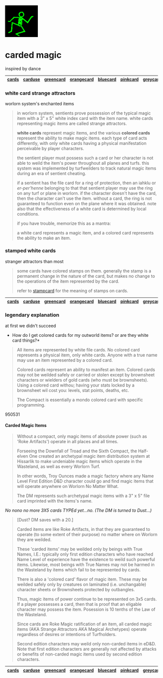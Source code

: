 ![dancer](assets/dancer.gif)

# carded magic

inspired by dance

|  [cards](cards.md)  |  [carduse](carduse.md)  |  [greencard](greencard.md)  |  [orangecard](orangecard.md)  |  [bluecard](bluecard.md)  |  [pinkcard](pinkcard.md)  |  [greycard](greycard.md)  |  [mintcard](mintcard.md)  |  [goldcard](goldcard.md)  |  [yellowcard](yellowcard.md)  | 
| ------------------- | ----------------------- | --------------------------- | ----------------------------- | ------------------------- | ------------------------- | ------------------------- | ------------------------- | ------------------------- | ----------------------------- | 

### white card strange attractors

worlorn system's enchanted items
>
>  in worlorn system, sentients prove possession of the typical magic item with a 3" x 5" white index card with the item name. white cards representing magic items are called strange attractors. 
>
>  **white cards** represent magic items, and the various **colored cards** represent the ability to make magic items. each type of card acts differently, with only white cards having a physical manifestation perceivable by player characters.
>
>  the sentient player must possess such a card or her character is not able to weild the item's power throughout all planes and turfs. this system was implemented by turfweilders to track natural magic items during an era of sentient cheating. 
>
>  if a sentient has the file card for a ring of protection, then an iahklu or *er-per’henne* belonging to that that sentient player may use the ring on any turf or plane in worlorn. if the character doesn't have the card, then the character can't use the item. without a card, the ring is not guaranteed to function even on the plane where it was obtained. note also that the effectiveness of a white card is determined by local conditions.
>
>  if you have trouble, memorize this as a mantra:
>
>  a white card represents a magic item, and a colored card represents the ability to make an item.

### stamped white cards

stranger attractors than most
>
>  some cards have colored stamps on them. generally the stamp is a permanent change in the nature of the card, but makes no change to the operations of the item represented by the card. 
>
>  refer to  [stampcard](stampcard.md)  for the meaning of stamps on cards.

|  [cards](cards.md)  |  [carduse](carduse.md)  |  [greencard](greencard.md)  |  [orangecard](orangecard.md)  |  [bluecard](bluecard.md)  |  [pinkcard](pinkcard.md)  |  [greycard](greycard.md)  |  [mintcard](mintcard.md)  |  [goldcard](goldcard.md)  |  [yellowcard](yellowcard.md)  | 
| ------------------- | ----------------------- | --------------------------- | ----------------------------- | ------------------------- | ------------------------- | ------------------------- | ------------------------- | ------------------------- | ----------------------------- | 

### legendary explanation

at first we didn't succeed

 * How do I get colored cards for my outworld items? or are they white card things?* 
>
>  All items are represented by white file cards. No colored card represents a physical item, only white cards. Anyone with a true name may use an item represented by a colored card.
>
>  Colored cards represent an ability to manifest an item. Colored cards may not be weilded safely or carried or stolen except by brownsheet characters or wielders of gold cards (who must be brownsheets). Using a colored card withou; having your stats locked by a brownsheet wil cost you: levels, stat points, deaths, etc. 
>
>  The Compact is essentially a mondo colored card with specific programming.

 950531 

#### Carded Magic Items
>
>  Without a compact, only magic items of absolute power (such as 'Roke Artifacts') operate in all places and all times. 
>
>  Forseeing the Downfall of Troad and the Sixth Compact, the Half-elven One created an archetypal magic item distribution system at Hissarlik to make undeniable magic items which operate in the Wasteland, as well as every Worlorn Turf.
>
>  In other words, Troy Ounces made a magic factory where any Name Level First Edition D&D character could go and find magic items that will operate anywhere on Worlorn No Matter What. 
>
>  The DM represents such archetypal magic items with a 3" x 5" file card imprinted with the items's name.

 *No nono no more 3X5 cards TYPEd yet...no. (The DM is turned to Dust...)* 
>
>  [Dust? DM saves with a 20.]
>
>  Carded items are like Roke Artifacts, in that they are guaranteed to operate (to some extent of their purpose) no matter where on Worlorn they are weilded. 
>
>  These 'carded items' may be weilded only by beings with True Names, I.E.: typically only first edition characters who have reached Name Level of experience have the existence to weild such powerful items. Likewise, most beings with True Names may not be harmed in the Wasteland by items which fail to be represented by cards.
>
>  There is also a 'colored card' flavor of magic item. These may be weilded safely only by creatures on laminated (i.e. unchangable) character sheets or Brownsheets protected by outbangles. 
>
>  Thus, magic items of power continue to be represented on 3x5 cards. If a player possesses a card, then that is proof that an eligable character may possess the item. Posession is 10 tenths of the Law of the Wasteland. 
>
>  Since cards are Roke Magic ratification of an item, all carded magic items (AKA Strange Attractors AKA Magical Archetypes) operate regardless of desires or intentions of Turfholders.
>
>  Second edition characters may weild only non-carded items in eD&D. Note that first edition characters are generally not affected by attacks or benefits of non-carded magic items used by second edition characters. 

|  [cards](cards.md)  |  [carduse](carduse.md)  |  [greencard](greencard.md)  |  [orangecard](orangecard.md)  |  [bluecard](bluecard.md)  |  [pinkcard](pinkcard.md)  |  [greycard](greycard.md)  |  [mintcard](mintcard.md)  |  [goldcard](goldcard.md)  |  [yellowcard](yellowcard.md)  | 
| ------------------- | ----------------------- | --------------------------- | ----------------------------- | ------------------------- | ------------------------- | ------------------------- | ------------------------- | ------------------------- | ----------------------------- | 

 